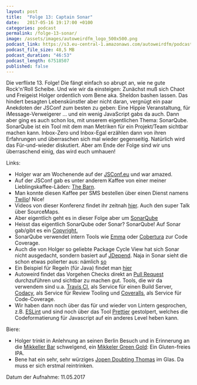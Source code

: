 ```yaml
---
layout: post
title:  "Folge 13: Captain Sonar"
date:   2017-05-16 19:17:00 +0100
categories: podcast
permalink: /folge-13-sonar/
image: /assets/images/autoweirdfm_logo_500x500.png
podcast_link: https://s3.eu-central-1.amazonaws.com/autoweirdfm/podcasts/folge-13-sonar.mp3
podcast_file_size: 48,5 MB
podcast_duration: "46:53"
podcast_length: 67518507
published: false
---
```

Die verflixte 13. Folge! Die fängt einfach so abrupt an, wie ne gute Rock'n'Roll Scheibe. Und wie wir da einsteigen: Zunächst muß sich Chaot und Freigeist Holger ordentlich vom Bene aka. Sheldon bashen lassen. Das hindert besagten Lebenskünstler aber nicht daran, vergnügt ein paar Anekdoten der JSConf zum besten zu geben: Eine Hippie Veranstaltung, für iMessage-Verweigerer ... und ein wenig JavaScript gabs da auch.
Dann aber ging es auch schon los, mit unserem eigentlichen Thema: SonarQube. SonarQube ist ein Tool mit dem man Metriken für ein Projekt/Team sichtbar machen kann. Inbox-Zero und Inbox-Egal erzählen dann von ihren Erfahrungen und überraschen sich mal wieder gegenseitig. Natürlich wird das Für-und-wieder diskutiert. Aber am Ende der Folge sind wir uns überraschend einig, das wird euch umhauen!

Links:

- Holger war am Wochenende auf der [JSConf.eu](http://www.jsconf.eu) und war amazed.
- Auf der JSConf gab es unter anderem Kaffee von einer meiner Lieblingskaffee-Läden: [The Barn](https://thebarn.de/).
- Man konnte diesen Kaffee per SMS bestellen über einen Dienst namens [Twilio](https://www.twilio.com/)! Nice!
- Videos von dieser Konferenz findet ihr zeitnah [hier](https://www.youtube.com/user/jsconfeu/featured). Auch den super Talk über SourceMaps.
- Aber eigentlich geht es in dieser Folge aber um [SonarQube](https://www.sonarqube.org/)
- Heisst das eigentlich SonarQube oder Sonar? SonarQube! Auf Sonar gab/gibt es ein [Copyright.](http://sonarqube-archive.15.x6.nabble.com/SONAR-is-becoming-SONARQUBE-td5010134.html)
- SonarQube verwendet intern Tools wie [Emma](http://emma.sourceforge.net/) oder [Cobertura](http://cobertura.github.io/cobertura/) zur Code Coverage.
- Auch die von Holger so geliebte Package Cycle View hat sich Sonar nicht ausgedacht, sondern basiert auf [JDepend](https://github.com/clarkware/jdepend). Naja in Sonar sieht die schon etwas polierter aus: nämlich [so]( https://blog.sonarsource.com/fight-back-design-erosion-by-breaking-cycles-with-sonar/)
- Ein Beispiel für Regeln (für Java) findet man [hier](https://www.sonarsource.com/why-us/products/codeanalyzers/sonarjava/rules.html)
- Autoweird findet das Vorgehen Checks direkt an [Pull Request](https://help.github.com/articles/about-pull-requests/) durchzuführen und sichtbar zu machen gut. Tools, die wir da verwendem sind u.a. [Travis CI](https://travis-ci.org/), als Service für einen Build Server, [Codacy](https://www.codacy.com/), als Service für Review Tooling und [Coveralls](https://coveralls.io/), als Service für Code-Coverage.
- Wir haben dann noch über das für und wieder von Lintern gesprochen, z.B. [ESLint](http://eslint.org/) und sind noch über das Tool [Prettier](https://github.com/prettier/prettier) gestolpert, welches die Codeformatierung für Javascript auf ein anderes Level heben kann.

Biere:

- Holger trinkt in Anlehnung an seinen Berlin Besuch und in Erinnerung an die [Mikkeller Bar](http://mikkeller.dk/location/mikkeller-berlin/) schwelgend, ein [Mikkeler Green Gold](https://untappd.com/b/mikkeller-green-gold/10137): Ein Gluten-freies IPA.
- Bene hat ein sehr, sehr würziges [Jopen Doubting Thomas](https://untappd.com/b/jopen-ongelovige-thomas/51244) im Glas. Da muss er sich erstmal reintrinken.

Datum der Aufnahme: 11.05.2017
